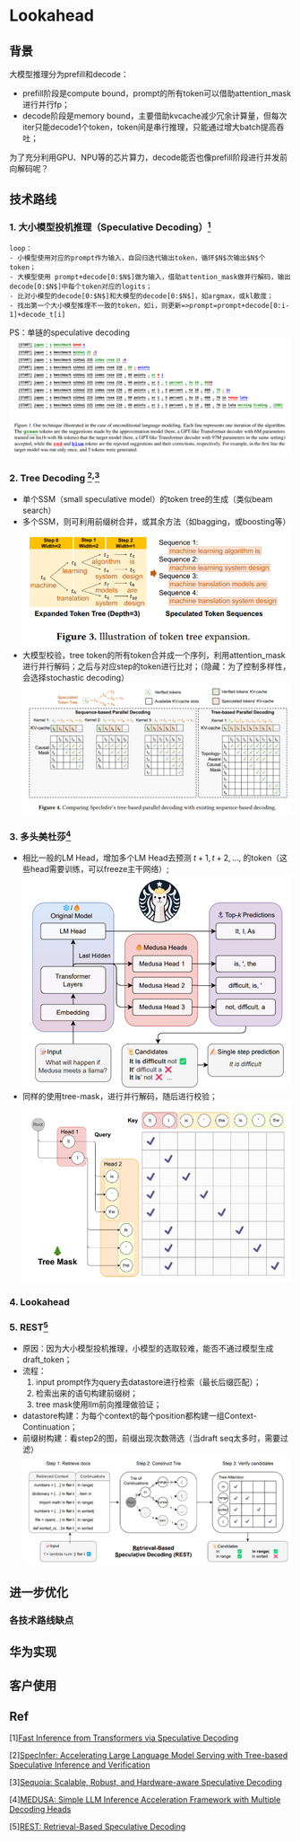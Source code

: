 # Lookahead

## 背景
大模型推理分为prefill和decode：
- prefill阶段是compute bound，prompt的所有token可以借助attention_mask进行并行fp；
- decode阶段是memory bound，主要借助kvcache减少冗余计算量，但每次iter只能decode1个token，token间是串行推理，只能通过增大batch提高吞吐；

为了充分利用GPU、NPU等的芯片算力，decode能否也像prefill阶段进行并发前向解码呢？

## 技术路线
### 1. 大小模型投机推理（Speculative Decoding）[<sup>1</sup>](#1)
```
loop：
- 小模型使用对应的prompt作为输入，自回归迭代输出token，循环$N$次输出$N$个token；
- 大模型使用 prompt+decode[0:$N$]做为输入，借助attention_mask做并行解码，输出decode[0:$N$]中每个token对应的logits；
- 比对小模型的decode[0:$N$]和大模型的decode[0:$N$]，如argmax，或kl散度；
- 找出第一个大小模型推理不一致的token，如i，则更新=>prompt=prompt+decode[0:i-1]+decode_t[i]
```
PS：单链的speculative decoding
![alt text](image.png)

### 2. Tree Decoding [<sup>2</sup>](#2)<sup>,</sup>[<sup>3</sup>](#3)
- 单个SSM（small speculative model）的token tree的生成（类似beam search）
- 多个SSM，则可利用前缀树合并，或其余方法（如bagging，或boosting等）
![alt text](image-1.png)
- 大模型校验，tree token的所有token合并成一个序列，利用attention_mask进行并行解码；之后与对应step的token进行比对；（隐藏：为了控制多样性，会选择stochastic decoding）
![alt text](image-2.png)

### 3. 多头美杜莎[<sup>4</sup>](#4)
- 相比一般的LM Head，增加多个LM Head去预测 $t+1, t+2, ...,$ 的token（这些head需要训练，可以freeze主干网络）;
![alt text](./image-4.png)
- 同样的使用tree-mask，进行并行解码，随后进行校验；
![alt text](image-3.png)

### 4. Lookahead

### 5. REST[<sup>5</sup>](#5)
- 原因：因为大小模型投机推理，小模型的选取较难，能否不通过模型生成draft_token；<br>
- 流程：<br>
  1. input prompt作为query去datastore进行检索（最长后缀匹配）；
  2. 检索出来的语句构建前缀树；
  3. tree mask使用llm前向推理做验证；
- datastore构建：为每个context的每个position都构建一组Context-Continuation；
- 前缀树构建：看step2的图，前缀出现次数筛选（当draft seq太多时，需要过滤）
![alt text](image-5.png)


## 进一步优化
### 各技术路线缺点

## 华为实现

## 客户使用


## Ref
<div id="1"></div>

[1][Fast Inference from Transformers via Speculative Decoding](https://arxiv.org/pdf/2211.17192)

<div id="2"></div>

[2][SpecInfer: Accelerating Large Language Model Serving with Tree-based Speculative Inference and Verification](https://arxiv.org/pdf/2305.09781)

<div id="3"></div>

[3][Sequoia: Scalable, Robust, and Hardware-aware Speculative Decoding](https://arxiv.org/pdf/2402.12374)

<div id="4"></div>

[4][MEDUSA: Simple LLM Inference Acceleration Framework with Multiple Decoding Heads](https://arxiv.org/pdf/2401.10774)


<div id="5"></div>

[5][REST: Retrieval-Based Speculative Decoding](https://arxiv.org/pdf/2311.08252)